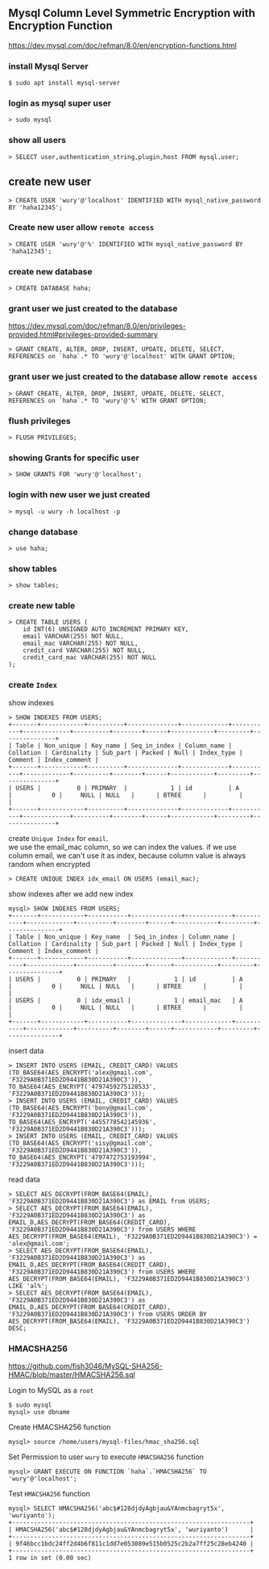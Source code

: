 ## Mysql Column Level Symmetric Encryption with Encryption Function

https://dev.mysql.com/doc/refman/8.0/en/encryption-functions.html

### install Mysql Server
```shell
$ sudo apt install mysql-server
```

### login as mysql super user
```shell
> sudo mysql
```

### show all users 
```shell
> SELECT user,authentication_string,plugin,host FROM mysql.user;
```

## create new user
```shell
> CREATE USER 'wury'@'localhost' IDENTIFIED WITH mysql_native_password BY 'haha12345';
```

### Create new user allow `remote access`
```shell
> CREATE USER 'wury'@'%' IDENTIFIED WITH mysql_native_password BY 'haha12345';
```

### create new database
```shell
> CREATE DATABASE haha;
```

### grant user we just created to the database
https://dev.mysql.com/doc/refman/8.0/en/privileges-provided.html#privileges-provided-summary
```shell
> GRANT CREATE, ALTER, DROP, INSERT, UPDATE, DELETE, SELECT, REFERENCES on `haha`.* TO 'wury'@'localhost' WITH GRANT OPTION;
```

### grant user we just created to the database allow `remote access`
```shell
> GRANT CREATE, ALTER, DROP, INSERT, UPDATE, DELETE, SELECT, REFERENCES on `haha`.* TO 'wury'@'%' WITH GRANT OPTION;
```

### flush privileges
```shell
> FLUSH PRIVILEGES;
```

### showing Grants for specific user
```shell
> SHOW GRANTS FOR 'wury'@'localhost';
```

### login with new user we just created
```shell
> mysql -u wury -h localhost -p
```

### change database
```shell
> use haha;
```

### show tables
```shell
> show tables;
```

### create new table
```shell
> CREATE TABLE USERS (
    id INT(6) UNSIGNED AUTO_INCREMENT PRIMARY KEY,
    email VARCHAR(255) NOT NULL,
    email_mac VARCHAR(255) NOT NULL,
    credit_card VARCHAR(255) NOT NULL,
    credit_card_mac VARCHAR(255) NOT NULL
);
```

### create `Index`
show indexes
```shell
> SHOW INDEXES FROM USERS;
+-------+------------+----------+--------------+-------------+-----------+-------------+----------+--------+------+------------+---------+---------------+
| Table | Non_unique | Key_name | Seq_in_index | Column_name | Collation | Cardinality | Sub_part | Packed | Null | Index_type | Comment | Index_comment |
+-------+------------+----------+--------------+-------------+-----------+-------------+----------+--------+------+------------+---------+---------------+
| USERS |          0 | PRIMARY  |            1 | id          | A         |           0 |     NULL | NULL   |      | BTREE      |         |               |
+-------+------------+----------+--------------+-------------+-----------+-------------+----------+--------+------+------------+---------+---------------+
```

create `Unique Index` for `email`.  
we use the email_mac column, so we can index the values. if we use column email, we can't use it as index, because column value is always random when encrypted
```shell
> CREATE UNIQUE INDEX idx_email ON USERS (email_mac);
```

show indexes after we add new index
```shell
mysql> SHOW INDEXES FROM USERS;
+-------+------------+-----------+--------------+-------------+-----------+-------------+----------+--------+------+------------+---------+---------------+
| Table | Non_unique | Key_name  | Seq_in_index | Column_name | Collation | Cardinality | Sub_part | Packed | Null | Index_type | Comment | Index_comment |
+-------+------------+-----------+--------------+-------------+-----------+-------------+----------+--------+------+------------+---------+---------------+
| USERS |          0 | PRIMARY   |            1 | id          | A         |           0 |     NULL | NULL   |      | BTREE      |         |               |
| USERS |          0 | idx_email |            1 | email_mac   | A         |           0 |     NULL | NULL   |      | BTREE      |         |               |
+-------+------------+-----------+--------------+-------------+-----------+-------------+----------+--------+------+------------+---------+---------------+
```

insert data
```shell
> INSERT INTO USERS (EMAIL, CREDIT_CARD) VALUES (TO_BASE64(AES_ENCRYPT('alex@gmail.com', 'F3229A0B371ED2D9441B830D21A390C3')), TO_BASE64(AES_ENCRYPT('4797459275128533', 'F3229A0B371ED2D9441B830D21A390C3')));
> INSERT INTO USERS (EMAIL, CREDIT_CARD) VALUES (TO_BASE64(AES_ENCRYPT('bony@gmail.com', 'F3229A0B371ED2D9441B830D21A390C3')), TO_BASE64(AES_ENCRYPT('4455778542145936', 'F3229A0B371ED2D9441B830D21A390C3')));
> INSERT INTO USERS (EMAIL, CREDIT_CARD) VALUES (TO_BASE64(AES_ENCRYPT('sisy@gmail.com', 'F3229A0B371ED2D9441B830D21A390C3')), TO_BASE64(AES_ENCRYPT('4797472753193994', 'F3229A0B371ED2D9441B830D21A390C3')));
```

read data
```shell
> SELECT AES_DECRYPT(FROM_BASE64(EMAIL), 'F3229A0B371ED2D9441B830D21A390C3') as EMAIL from USERS;
> SELECT AES_DECRYPT(FROM_BASE64(EMAIL), 'F3229A0B371ED2D9441B830D21A390C3') as EMAIL_D,AES_DECRYPT(FROM_BASE64(CREDIT_CARD), 'F3229A0B371ED2D9441B830D21A390C3') from USERS WHERE AES_DECRYPT(FROM_BASE64(EMAIL), 'F3229A0B371ED2D9441B830D21A390C3') = 'alex@gmail.com';
> SELECT AES_DECRYPT(FROM_BASE64(EMAIL), 'F3229A0B371ED2D9441B830D21A390C3') as EMAIL_D,AES_DECRYPT(FROM_BASE64(CREDIT_CARD), 'F3229A0B371ED2D9441B830D21A390C3') from USERS WHERE AES_DECRYPT(FROM_BASE64(EMAIL), 'F3229A0B371ED2D9441B830D21A390C3') LIKE 'al%';
> SELECT AES_DECRYPT(FROM_BASE64(EMAIL), 'F3229A0B371ED2D9441B830D21A390C3') as EMAIL_D,AES_DECRYPT(FROM_BASE64(CREDIT_CARD), 'F3229A0B371ED2D9441B830D21A390C3') from USERS ORDER BY AES_DECRYPT(FROM_BASE64(EMAIL), 'F3229A0B371ED2D9441B830D21A390C3') DESC;
```

### HMACSHA256
https://github.com/fish3046/MySQL-SHA256-HMAC/blob/master/HMACSHA256.sql

Login to MySQL as a `root`
```shell
$ sudo mysql
mysql> use dbname
```

Create HMACSHA256 function
```shell
mysql> source /home/users/mysql-files/hmac_sha256.sql
```

Set Permission to user `wury` to execute `HMACSHA256` function
```shell
mysql> GRANT EXECUTE ON FUNCTION `haha`.`HMACSHA256` TO 'wury'@'localhost';
```

Test  `HMACSHA256` function
```shell
mysql> SELECT HMACSHA256('abc$#128djdyAgbjau&YAnmcbagryt5x', 'wuriyanto');
+------------------------------------------------------------------+
| HMACSHA256('abc$#128djdyAgbjau&YAnmcbagryt5x', 'wuriyanto')      |
+------------------------------------------------------------------+
| 9f46bcc1bdc24ff2d4b6f811c1dd7e053089e515b0525c2b2a7ff25c28eb4240 |
+------------------------------------------------------------------+
1 row in set (0.00 sec)

```
